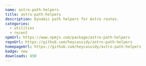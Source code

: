 ```yaml
---
name: astro-path-helpers
title: astro-path-helpers
description: Dynamic path helpers for Astro routes.
categories:
  - utilities
  - recent
npmUrl: https://www.npmjs.com/package/astro-path-helpers
repoUrl: https://github.com/heycassidy/astro-path-helpers
homepageUrl: https://github.com/heycassidy/astro-path-helpers
badge: new
downloads: 450
---
```

